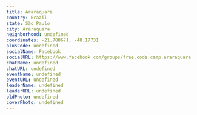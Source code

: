 ```yaml
---
title: Araraquara
country: Brazil
state: São Paulo
city: Araraquara
neighborhood: undefined
coordinates: -21.788671, -48.17731
plusCode: undefined
socialName: Facebook
socialURL: https://www.facebook.com/groups/free.code.camp.araraquara
chatName: undefined
chatURL: undefined
eventName: undefined
eventURL: undefined
leaderName: undefined
leaderURL: undefined
oldPhoto: undefined
coverPhoto: undefined
---
```

